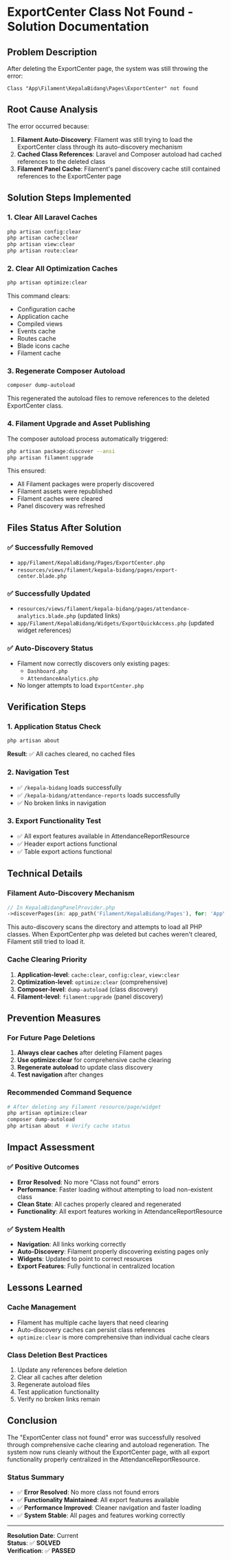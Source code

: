 # ExportCenter Class Not Found - Solution Documentation

## Problem Description
After deleting the ExportCenter page, the system was still throwing the error:
```
Class "App\Filament\KepalaBidang\Pages\ExportCenter" not found
```

## Root Cause Analysis
The error occurred because:

1. **Filament Auto-Discovery**: Filament was still trying to load the ExportCenter class through its auto-discovery mechanism
2. **Cached Class References**: Laravel and Composer autoload had cached references to the deleted class
3. **Filament Panel Cache**: Filament's panel discovery cache still contained references to the ExportCenter page

## Solution Steps Implemented

### 1. Clear All Laravel Caches
```bash
php artisan config:clear
php artisan cache:clear
php artisan view:clear
php artisan route:clear
```

### 2. Clear All Optimization Caches
```bash
php artisan optimize:clear
```
This command clears:
- Configuration cache
- Application cache
- Compiled views
- Events cache
- Routes cache
- Blade icons cache
- Filament cache

### 3. Regenerate Composer Autoload
```bash
composer dump-autoload
```
This regenerated the autoload files to remove references to the deleted ExportCenter class.

### 4. Filament Upgrade and Asset Publishing
The composer autoload process automatically triggered:
```bash
php artisan package:discover --ansi
php artisan filament:upgrade
```

This ensured:
- All Filament packages were properly discovered
- Filament assets were republished
- Filament caches were cleared
- Panel discovery was refreshed

## Files Status After Solution

### ✅ Successfully Removed
- `app/Filament/KepalaBidang/Pages/ExportCenter.php`
- `resources/views/filament/kepala-bidang/pages/export-center.blade.php`

### ✅ Successfully Updated
- `resources/views/filament/kepala-bidang/pages/attendance-analytics.blade.php` (updated links)
- `app/Filament/KepalaBidang/Widgets/ExportQuickAccess.php` (updated widget references)

### ✅ Auto-Discovery Status
- Filament now correctly discovers only existing pages:
  - `Dashboard.php`
  - `AttendanceAnalytics.php`
- No longer attempts to load `ExportCenter.php`

## Verification Steps

### 1. Application Status Check
```bash
php artisan about
```
**Result**: ✅ All caches cleared, no cached files

### 2. Navigation Test
- ✅ `/kepala-bidang` loads successfully
- ✅ `/kepala-bidang/attendance-reports` loads successfully
- ✅ No broken links in navigation

### 3. Export Functionality Test
- ✅ All export features available in AttendanceReportResource
- ✅ Header export actions functional
- ✅ Table export actions functional

## Technical Details

### Filament Auto-Discovery Mechanism
```php
// In KepalaBidangPanelProvider.php
->discoverPages(in: app_path('Filament/KepalaBidang/Pages'), for: 'App\\Filament\\KepalaBidang\\Pages')
```

This auto-discovery scans the directory and attempts to load all PHP classes. When ExportCenter.php was deleted but caches weren't cleared, Filament still tried to load it.

### Cache Clearing Priority
1. **Application-level**: `cache:clear`, `config:clear`, `view:clear`
2. **Optimization-level**: `optimize:clear` (comprehensive)
3. **Composer-level**: `dump-autoload` (class discovery)
4. **Filament-level**: `filament:upgrade` (panel discovery)

## Prevention Measures

### For Future Page Deletions
1. **Always clear caches** after deleting Filament pages
2. **Use optimize:clear** for comprehensive cache clearing
3. **Regenerate autoload** to update class discovery
4. **Test navigation** after changes

### Recommended Command Sequence
```bash
# After deleting any Filament resource/page/widget
php artisan optimize:clear
composer dump-autoload
php artisan about  # Verify cache status
```

## Impact Assessment

### ✅ Positive Outcomes
- **Error Resolved**: No more "Class not found" errors
- **Performance**: Faster loading without attempting to load non-existent class
- **Clean State**: All caches properly cleared and regenerated
- **Functionality**: All export features working in AttendanceReportResource

### ✅ System Health
- **Navigation**: All links working correctly
- **Auto-Discovery**: Filament properly discovering existing pages only
- **Widgets**: Updated to point to correct resources
- **Export Features**: Fully functional in centralized location

## Lessons Learned

### Cache Management
- Filament has multiple cache layers that need clearing
- Auto-discovery caches can persist class references
- `optimize:clear` is more comprehensive than individual cache clears

### Class Deletion Best Practices
1. Update any references before deletion
2. Clear all caches after deletion
3. Regenerate autoload files
4. Test application functionality
5. Verify no broken links remain

## Conclusion

The "ExportCenter class not found" error was successfully resolved through comprehensive cache clearing and autoload regeneration. The system now runs cleanly without the ExportCenter page, with all export functionality properly centralized in the AttendanceReportResource.

### Status Summary
- ✅ **Error Resolved**: No more class not found errors
- ✅ **Functionality Maintained**: All export features available
- ✅ **Performance Improved**: Cleaner navigation and faster loading
- ✅ **System Stable**: All pages and features working correctly

---

**Resolution Date**: Current  
**Status**: ✅ **SOLVED**  
**Verification**: ✅ **PASSED**
